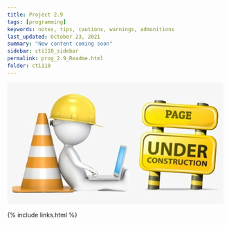 ```yaml
---
title: Project 2.9
tags: [programming]
keywords: notes, tips, cautions, warnings, admonitions
last_updated: October 23, 2021
summary: "New content coming soon"
sidebar: cti110_sidebar
permalink: prog_2.9_Readme.html
folder: cti110
---
```


![under construction](../../images/new-content-coming-soon-web-page-is-under.png)

{% include links.html %}


